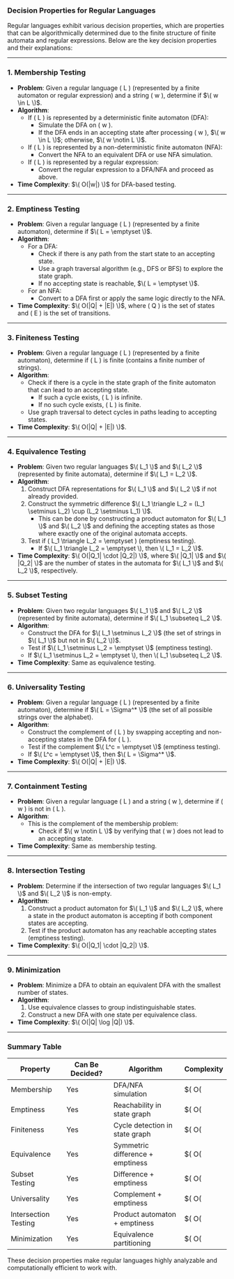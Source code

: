 ### **Decision Properties for Regular Languages**

Regular languages exhibit various decision properties, which are properties that can be algorithmically determined due to the finite structure of finite automata and regular expressions. Below are the key decision properties and their explanations:

---

### **1. Membership Testing**
- **Problem**: Given a regular language \( L \) (represented by a finite automaton or regular expression) and a string \( w \), determine if $\( w \in L \)$.
- **Algorithm**:
  - If \( L \) is represented by a deterministic finite automaton (DFA):
    - Simulate the DFA on \( w \).
    - If the DFA ends in an accepting state after processing \( w \), $\( w \in L \)$; otherwise, $\( w \notin L \)$.
  - If \( L \) is represented by a non-deterministic finite automaton (NFA):
    - Convert the NFA to an equivalent DFA or use NFA simulation.
  - If \( L \) is represented by a regular expression:
    - Convert the regular expression to a DFA/NFA and proceed as above.
- **Time Complexity**: $\( O(|w|) \)$ for DFA-based testing.

---

### **2. Emptiness Testing**
- **Problem**: Given a regular language \( L \) (represented by a finite automaton), determine if $\( L = \emptyset \)$.
- **Algorithm**:
  - For a DFA:
    - Check if there is any path from the start state to an accepting state.
    - Use a graph traversal algorithm (e.g., DFS or BFS) to explore the state graph.
    - If no accepting state is reachable, $\( L = \emptyset \)$.
  - For an NFA:
    - Convert to a DFA first or apply the same logic directly to the NFA.
- **Time Complexity**: $\( O(|Q| + |E|) \)$, where \( Q \) is the set of states and \( E \) is the set of transitions.

---

### **3. Finiteness Testing**
- **Problem**: Given a regular language \( L \) (represented by a finite automaton), determine if \( L \) is finite (contains a finite number of strings).
- **Algorithm**:
  - Check if there is a cycle in the state graph of the finite automaton that can lead to an accepting state.
    - If such a cycle exists, \( L \) is infinite.
    - If no such cycle exists, \( L \) is finite.
  - Use graph traversal to detect cycles in paths leading to accepting states.
- **Time Complexity**: $\( O(|Q| + |E|) \)$.

---

### **4. Equivalence Testing**
- **Problem**: Given two regular languages $\( L_1 \)$ and $\( L_2 \)$ (represented by finite automata), determine if $\( L_1 = L_2 \)$.
- **Algorithm**:
  1. Construct DFA representations for $\( L_1 \)$ and $\( L_2 \)$ if not already provided.
  2. Construct the symmetric difference $\( L_1 \triangle L_2 = (L_1 \setminus L_2) \cup (L_2 \setminus L_1) \)$.
     - This can be done by constructing a product automaton for $\( L_1 \)$ and $\( L_2 \)$ and defining the accepting states as those where exactly one of the original automata accepts.
  3. Test if \( L_1 \triangle L_2 = \emptyset \) (emptiness testing).
     - If $\( L_1 \triangle L_2 = \emptyset \), then \( L_1 = L_2 \)$.
- **Time Complexity**: $\( O(|Q_1| \cdot |Q_2|) \)$, where $\( |Q_1| \)$ and $\( |Q_2| \)$ are the number of states in the automata for $\( L_1 \)$ and $\( L_2 \)$, respectively.

---

### **5. Subset Testing**
- **Problem**: Given two regular languages $\( L_1 \)$ and $\( L_2 \)$ (represented by finite automata), determine if $\( L_1 \subseteq L_2 \)$.
- **Algorithm**:
  - Construct the DFA for $\( L_1 \setminus L_2 \)$ (the set of strings in $\( L_1 \)$ but not in $\( L_2 \))$.
  - Test if $\( L_1 \setminus L_2 = \emptyset \)$ (emptiness testing).
  - If $\( L_1 \setminus L_2 = \emptyset \), then \( L_1 \subseteq L_2 \)$.
- **Time Complexity**: Same as equivalence testing.

---

### **6. Universality Testing**
- **Problem**: Given a regular language \( L \) (represented by a finite automaton), determine if $\( L = \Sigma^* \)$ (the set of all possible strings over the alphabet).
- **Algorithm**:
  - Construct the complement of \( L \) by swapping accepting and non-accepting states in the DFA for \( L \).
  - Test if the complement $\( L^c = \emptyset \)$ (emptiness testing).
  - If $\( L^c = \emptyset \)$, then $\( L = \Sigma^* \)$.
- **Time Complexity**: $\( O(|Q| + |E|) \)$.

---

### **7. Containment Testing**
- **Problem**: Given a regular language \( L \) and a string \( w \), determine if \( w \) is not in \( L \).
- **Algorithm**:
  - This is the complement of the membership problem:
    - Check if $\( w \notin L \)$ by verifying that \( w \) does not lead to an accepting state.
- **Time Complexity**: Same as membership testing.

---

### **8. Intersection Testing**
- **Problem**: Determine if the intersection of two regular languages $\( L_1 \)$ and $\( L_2 \)$ is non-empty.
- **Algorithm**:
  1. Construct a product automaton for $\( L_1 \)$ and $\( L_2 \)$, where a state in the product automaton is accepting if both component states are accepting.
  2. Test if the product automaton has any reachable accepting states (emptiness testing).
- **Time Complexity**: $\( O(|Q_1| \cdot |Q_2|) \)$.

---

### **9. Minimization**
- **Problem**: Minimize a DFA to obtain an equivalent DFA with the smallest number of states.
- **Algorithm**:
  1. Use equivalence classes to group indistinguishable states.
  2. Construct a new DFA with one state per equivalence class.
- **Time Complexity**: $\( O(|Q| \log |Q|) \)$.

---

### **Summary Table**

| **Property**           | **Can Be Decided?** | **Algorithm**                      | **Complexity**              |
|-------------------------|---------------------|-------------------------------------|-----------------------------|
| Membership              | Yes                 | DFA/NFA simulation                 | $\( O(|w|) \)$                |
| Emptiness               | Yes                 | Reachability in state graph        | $\( O(|Q| + |E|) \)$          |
| Finiteness              | Yes                 | Cycle detection in state graph     | $\( O(|Q| + |E|) \)$          |
| Equivalence             | Yes                 | Symmetric difference + emptiness   | $\( O(|Q_1| \cdot |Q_2|) \)$  |
| Subset Testing          | Yes                 | Difference + emptiness             | $\( O(|Q_1| \cdot |Q_2|) \)$  |
| Universality            | Yes                 | Complement + emptiness             | $\( O(|Q| + |E|) \)$          |
| Intersection Testing    | Yes                 | Product automaton + emptiness      | $\( O(|Q_1| \cdot |Q_2|) \)$  |
| Minimization            | Yes                 | Equivalence partitioning           | $\( O(|Q| \log |Q|) \)$       |

These decision properties make regular languages highly analyzable and computationally efficient to work with.
